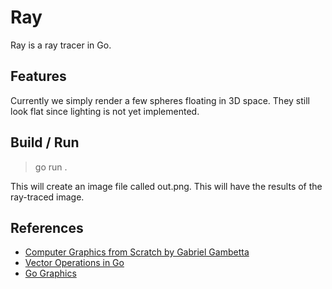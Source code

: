 # Ray

Ray is a ray tracer in Go.

## Features
Currently we simply render a few spheres floating in 3D space. They still look flat since lighting is not yet implemented.

## Build / Run
> go run .

This will create an image file called out.png. This will have the results of the ray-traced image.

## References

- [Computer Graphics from Scratch by Gabriel Gambetta](https://gabrielgambetta.com/computer-graphics-from-scratch/)
- [Vector Operations in Go](https://www.netguru.com/blog/vector-operations-in-go)
- [Go Graphics](https://github.com/fogleman/gg)